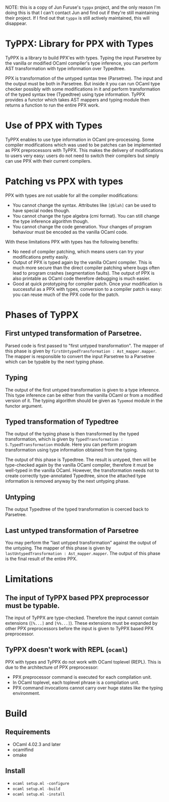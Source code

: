 NOTE: this is a copy of Jun Furuse's `typpx` project, and the only
reason I'm doing this is that I can't contact Jun and find out if
they're still maintaining their project.  If I find out that `typpx`
is still actively maintained, this will disappear.

# TyPPX: Library for PPX with Types

TyPPX is a library to build PPX'es with types.  Typing the input Parsetree
by the vanilla or modified OCaml compiler's type inference, you can perform
AST transformation with type information over Typedtree.

PPX is transformation of the untyped syntax tree (Parsetree). The input and
the output must be both in Parsetree. But inside it you can run OCaml type checker
possibly with some modifications in it and perform transformation of the typed
syntax tree (Typedtree) using type information.  TyPPX provides a functor
which takes AST mappers and typing module then returns a function to run
the entire PPX work.

# Use of PPX with Types

TyPPX enables to use type information in OCaml pre-processing.  Some compiler
modifications which was used to be patches can be implemented as PPX
preprocessors with TyPPX.  This makes the delivery of modifications to users
very easy: users do not need to switch their compilers but simply can use PPX
with their current compilers.

# Patching vs PPX with types

PPX with types are not usable for all the compiler modifications:

* You cannot change the syntax.  Attributes like `[@blah]` can be used to have special nodes though.
* You cannot change the type algebra (cmi format).  You can still change the type inference algorithm though.
* You cannot change the code generation.  Your changes of program behaviour must be encoded as the vanilla OCaml code.

With these limitations PPX with types has the following benefits:

* No need of compiler patching, which means users can try your modifications pretty easily.
* Output of PPX is typed again by the vanilla OCaml compiler.  This is much more secure than the direct compiler patching where bugs often lead to program crashes (segmentation faults).  The output of PPX is also printable as OCaml code therefore debugging is much easier.
* Good at quick prototyping for compiler patch.  Once your modification is successful as a PPX with types, conversion to a compiler patch is easy: you can reuse much of the PPX code for the patch.

# Phases of TyPPX

## First untyped transformation of Parsetree.

Parsed code is first passed to "first untyped transformation".
The mapper of this phase is given by `firstUntypedTransformation : Ast_mapper.mapper`.
The mapper is responsible to convert the input Parsetree to a Parsetree
which can be typable by the next typing phase.

## Typing

The output of the first untyped transformation is given to a type inference.
This type inference can be either from the vanilla OCaml or from a modified
version of it.  The typing algorithm should be given as `Typemod` module
in the functor argument.

## Typed transformation of Typedtree

The output of the typing phase is then transformed by the typed transformation,
which is given by `TypedTransformation : S.TypedTransformation` module. Here
you can perform program transformation using type information obtained from
the typing.

The output of this phase is Typedtree.  The result is untyped, then will be
type-checked again by the vanilla OCaml compiler, therefore it must be
well-typed in the vanilla OCaml.  However, the transformation needs not to
create correctly type-annotated Typedtree, since the attached type information
is removed anyway by the next untyping phase.

## Untyping

The output Typedtree of the typed transformation is coerced back to Parsetree.

## Last untyped transformation of Parsetree

You may perform the "last untyped transformation" against the output of
the untyping.  The mapper of this phase is given by `lastUntypedTransformation : Ast_mapper.mapper`.  The output of this phase is the final result of the entire
PPX.

# Limitations

## The input of TyPPX based PPX preprocessor must be typable.

The input of TyPPX are type-checked.  Therefore the input cannot contain
extensions (`[%...]` and `[%%...]`). These extensions must be expanded
by other PPX preprocessors before the input is given to TyPPX based
PPX preprocessor.

## TyPPX doesn't work with REPL (`ocaml`)

PPX with types and TyPPX do not work with OCaml toplevel (REPL).
This is due to the architecture of PPX preprocessor:

* PPX preprocessor command is executed for each compilation unit.
* In OCaml toplevel, each toplevel phrase is a compilation unit.
* PPX command invocations cannot carry over huge states like the typing environment.

# Build

## Requirements

* OCaml 4.02.3 and later
* ocamlfind
* omake

## Install

* `ocaml setup.ml -configure`
* `ocaml setup.ml -build`
* `ocaml setup.ml -install`

